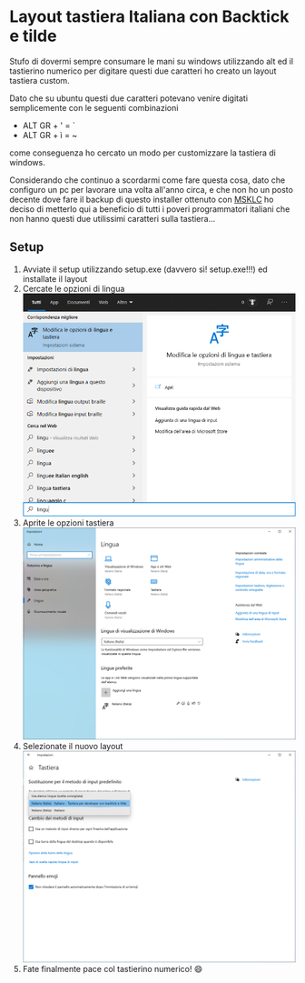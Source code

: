 # Layout tastiera Italiana con Backtick e tilde

Stufo di dovermi sempre consumare le mani su windows utilizzando alt ed il tastierino numerico per digitare questi due caratteri ho creato un layout tastiera custom.

Dato che su ubuntu questi due caratteri potevano venire digitati semplicemente con le seguenti combinazioni

- ALT GR + ' = `
- ALT GR + ì = ~

come conseguenza ho cercato un modo per customizzare la tastiera di windows.

Considerando che continuo a scordarmi come fare questa cosa, dato che configuro un pc per lavorare una volta all'anno circa, e che non ho un posto decente dove fare il backup di questo installer ottenuto con [MSKLC](https://download.microsoft.com/download/6/f/5/6f5ce43a-e892-4fd1-b9a6-1a0cbb64e6e2/MSKLC.exe) ho deciso di metterlo qui a beneficio di tutti i poveri programmatori italiani che non hanno questi due utilissimi caratteri sulla tastiera...

## Setup

1. Avviate il setup utilizzando setup.exe (davvero sì! setup.exe!!!) ed installate il layout
2. Cercate le opzioni di lingua ![Step 0](step0.png)
3. Aprite le opzioni tastiera ![Step 3](step1.png)
4. Selezionate il nuovo layout ![Step 2](step2.png)
5. Fate finalmente pace col tastierino numerico! :smile:
